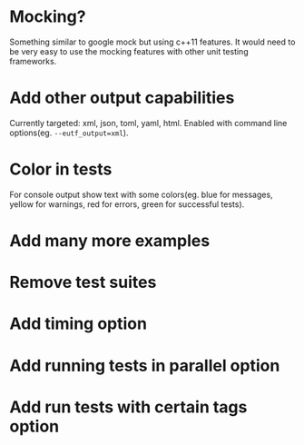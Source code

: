 # Mocking?
Something similar to google mock but using c++11 features. It would need to be very easy to use the mocking features with other unit testing frameworks.
# Add other output capabilities
Currently targeted: xml, json, toml, yaml, html. Enabled with command line options(eg. ```--eutf_output=xml```).
# Color in tests
For console output show text with some colors(eg. blue for messages, yellow for warnings, red for errors, green for successful tests).
# Add many more examples 
# Remove test suites
# Add timing option 
# Add running tests in parallel option
# Add run tests with certain tags option

